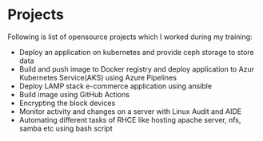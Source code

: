 # Projects

Following is list of opensource projects which I worked during my training:

- Deploy an application on kubernetes and provide ceph storage to store data
- Build and push image to Docker registry and deploy application to Azur Kubernetes Service(AKS) using Azure Pipelines
- Deploy LAMP stack e-commerce application using ansible
- Build image using GitHub Actions
- Encrypting the block devices
- Monitor activity and changes on a server with Linux Audit and AIDE
- Automating different tasks of RHCE like hosting apache server, nfs, samba etc using bash script
